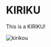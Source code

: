 # KIRIKU
This is a KIRIKU!

![kirikou](https://user-images.githubusercontent.com/87918404/132904490-edbb893c-92a3-4724-9bed-4a435868d16c.gif)

